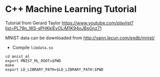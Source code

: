 # C++ Machine Learning Tutorial

Tutorial from Gerard Taylor https://www.youtube.com/playlist?list=PL79n_WS-sPHKklEvOLiM1K94oJBsGnz71

MNIST data can be downloaded from http://yann.lecun.com/exdb/mnist/

- Compile `libdata.so`
```console
cd mnist_ml
export MNIST_ML_ROOT=$PWD
make
export LD_LIBRARY_PATH=$LD_LIBRARY_PATH:$PWD
```